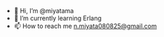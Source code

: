 - 👋 Hi, I’m @miyatama
- 🌱 I’m currently learning Erlang
- 📫 How to reach me n.miyata080825@gmail.com

<!---
miyatama/miyatama is a ✨ special ✨ repository because its `README.md` (this file) appears on your GitHub profile.
You can click the Preview link to take a look at your changes.
--->
